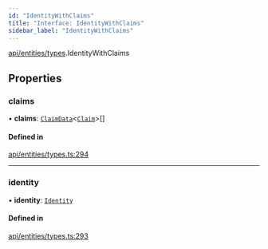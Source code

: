 ```yaml
---
id: "IdentityWithClaims"
title: "Interface: IdentityWithClaims"
sidebar_label: "IdentityWithClaims"
---
```


[api/entities/types](../../../../../modules/API/Entities/Types/Types.md).IdentityWithClaims

## Properties

### claims

• **claims**: [`ClaimData`](../ClaimData/ClaimData.md)\<[`Claim`](../../../../../modules/API/Entities/Types/Types.md#claim)\>[]

#### Defined in

[api/entities/types.ts:294](https://github.com/PolymeshAssociation/polymesh-sdk/blob/978e4ded6/src/api/entities/types.ts#L294)

___

### identity

• **identity**: [`Identity`](../../../../../classes/API/Entities/Identity/Identity.md)

#### Defined in

[api/entities/types.ts:293](https://github.com/PolymeshAssociation/polymesh-sdk/blob/978e4ded6/src/api/entities/types.ts#L293)
